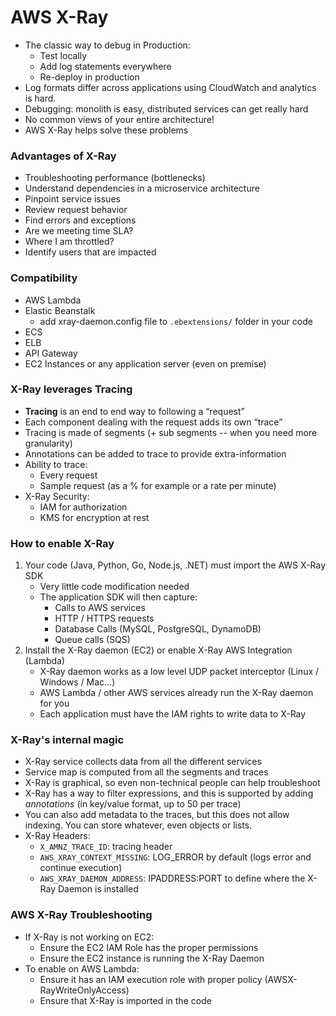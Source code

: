 # AWS X-Ray

- The classic way to debug in Production:
    - Test locally
    - Add log statements everywhere
    - Re-deploy in production
- Log formats differ across applications using CloudWatch and analytics is hard.
- Debugging: monolith is easy, distributed services can get really hard
- No common views of your entire architecture!
- AWS X-Ray helps solve these problems

### Advantages of X-Ray
- Troubleshooting performance (bottlenecks)
- Understand dependencies in a microservice architecture
- Pinpoint service issues
- Review request behavior
- Find errors and exceptions
- Are we meeting time SLA?
- Where I am throttled?
- Identify users that are impacted

### Compatibility
- AWS Lambda
- Elastic Beanstalk
    - add xray-daemon.config file to `.ebextensions/` folder in your code
- ECS
- ELB
- API Gateway
- EC2 Instances or any application server (even on premise)

### X-Ray leverages Tracing
- **Tracing** is an end to end way to following a “request”
- Each component dealing with the request adds its own “trace”
- Tracing is made of segments (+ sub segments -- when you need more granularity)
- Annotations can be added to trace to provide extra-information
- Ability to trace:
    - Every request
    - Sample request (as a % for example or a rate per minute)
- X-Ray Security:
    - IAM for authorization
    - KMS for encryption at rest

### How to enable X-Ray
1. Your code (Java, Python, Go, Node.js, .NET) must import the AWS X-Ray SDK
    - Very little code modification needed
    - The application SDK will then capture:
        - Calls to AWS services
        - HTTP / HTTPS requests
        - Database Calls (MySQL, PostgreSQL, DynamoDB)
        - Queue calls (SQS)
2. Install the X-Ray daemon (EC2) or enable X-Ray AWS Integration (Lambda)
    - X-Ray daemon works as a low level UDP packet interceptor (Linux / Windows / Mac...)
    - AWS Lambda / other AWS services already run the X-Ray daemon for you
    - Each application must have the IAM rights to write data to X-Ray

### X-Ray's internal magic
- X-Ray service collects data from all the different services
- Service map is computed from all the segments and traces
- X-Ray is graphical, so even non-technical people can help troubleshoot
- X-Ray has a way to filter expressions, and this is supported by adding _annotations_ (in key/value format, up to 50 per trace)
- You can also add metadata to the traces, but this does not allow indexing. You can store whatever, even objects or lists.
- X-Ray Headers:
    - `X_AMNZ_TRACE_ID`: tracing header
    - `AWS_XRAY_CONTEXT_MISSING`: LOG_ERROR by default (logs error and continue execution)
    - `AWS_XRAY_DAEMON_ADDRESS`: IPADDRESS:PORT to define where the X-Ray Daemon is installed 

### AWS X-Ray Troubleshooting
- If X-Ray is not working on EC2:
    - Ensure the EC2 IAM Role has the proper permissions
    - Ensure the EC2 instance is running the X-Ray Daemon
- To enable on AWS Lambda:
    - Ensure it has an IAM execution role with proper policy (AWSX-RayWriteOnlyAccess)
    - Ensure that X-Ray is imported in the code
